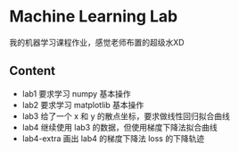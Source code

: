 # Machine Learning Lab

我的机器学习课程作业，感觉老师布置的超级水XD

## Content
- lab1 要求学习 numpy 基本操作
- lab2 要求学习 matplotlib 基本操作
- lab3 给了一个 x 和 y 的散点坐标，要求做线性回归拟合曲线
- lab4 继续使用 lab3 的数据，但使用梯度下降法拟合曲线
- lab4-extra 画出 lab4 的梯度下降法 loss 的下降轨迹